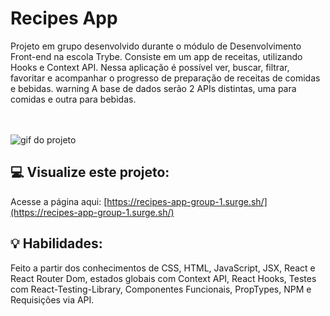 # Recipes App
Projeto em grupo desenvolvido durante o módulo de Desenvolvimento Front-end na escola Trybe. Consiste em um app de receitas, utilizando Hooks e Context API. Nessa aplicação é possível ver, buscar, filtrar, favoritar e acompanhar o progresso de preparação de receitas de comidas e bebidas. warning A base de dados serão 2 APIs distintas, uma para comidas e outra para bebidas.

<br><br>
<img src="./gif-recipesapp.gif" alt="gif do projeto"/>

## :computer: Visualize este projeto:
Acesse a página aqui:
[https://recipes-app-group-1.surge.sh/](https://recipes-app-group-1.surge.sh/)

## :bulb: Habilidades:
Feito a partir dos conhecimentos de CSS, HTML, JavaScript, JSX, React e React Router Dom, estados globais com Context API, React Hooks, Testes com React-Testing-Library, Componentes Funcionais, PropTypes, NPM e Requisições via API.
